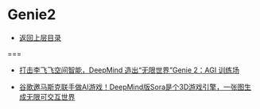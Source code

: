 # Genie2

* [返回上层目录](../deepmind.md)



===

* [打击李飞飞空间智能，DeepMind 造出“无限世界”Genie 2：AGI 训练场](https://mp.weixin.qq.com/s/QbZPg27w5do4lYMRDpvc-g)

* [谷歌邀马斯克联手做AI游戏！DeepMind版Sora是个3D游戏引擎，一张图生成无限可交互世界](https://mp.weixin.qq.com/s/w7IPR3M5QUGFGsx_I3cxVg)


